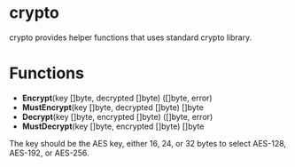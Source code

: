 # crypto

crypto provides helper functions that uses standard crypto library.

# Functions

- **Encrypt**(key []byte, decrypted []byte) ([]byte, error)
- **MustEncrypt**(key []byte, decrypted []byte) []byte
- **Decrypt**(key []byte, encrypted []byte) ([]byte, error)
- **MustDecrypt**(key []byte, encrypted []byte) []byte

The key should be the AES key, either 16, 24, or 32 bytes to select AES-128, AES-192, or AES-256.
